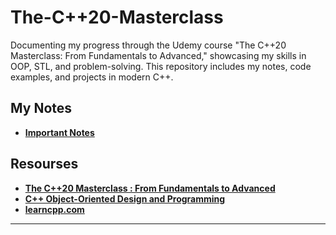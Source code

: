 # The-C++20-Masterclass
Documenting my progress through the Udemy course "The C++20 Masterclass: From Fundamentals to Advanced," showcasing my skills in OOP, STL, and problem-solving. This repository includes my notes, code examples, and projects in modern C++.

## My Notes
- [**Important Notes**](https://github.com/IbrahimEsam27/The-Cpp-20-Masterclass/blob/main/Notes-LearnCpp.md)

## Resourses
- [**The C++20 Masterclass : From Fundamentals to Advanced**](https://www.udemy.com/course/the-modern-cpp-20-masterclass/?couponCode=UPGRADE02223#instructor-1)
- [**C++ Object-Oriented Design and Programming**](https://youtube.com/playlist?list=PLPt2dINI2MIbMba7tpx3qvmgOsDlpITwG&si=BQ-2woV5XYfuRSK9)
- [**learncpp.com**](https://www.learncpp.com/)
---